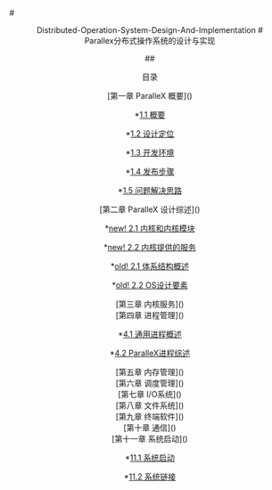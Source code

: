 #<center>Distributed-Operation-System-Design-And-Implementation</cenrte>
#<center>Parallex分布式操作系统的设计与实现</center>

##<center>目录</center>

<center>[第一章 ParalleX 概要]() </center>
        
  *[1.1 概要](./chap1/ParalleX_概要.md) 
  
  *[1.2 设计定位](./chap1/ParalleX_设计目标.md)
  
  *[1.3 开发环境](./chap1/ParalleX_开发环境.md)
  
  *[1.4 发布步骤](./chap1/ParalleX_发布步骤.md)
  
  *[1.5 问题解决思路](./chap1/ParalleX_研发思路.md)

<center>[第二章 ParalleX 设计综述]()</center>

  *[new! 2.1 内核和内核模块](./chap2/ParalleX内核与模块.md)
  
  *[new! 2.2 内核提供的服务](./chap2/ParalleX内核提供的服务.md)

  *[old! 2.1 体系结构概述](./chap2/3_1_体系结构概述.md)
  
  *[old! 2.2 OS设计要素 ](./chap2/3_2_OS设计要素与问题.md)
  

  
<center>[第三章 内核服务]()</center>


<center>[第四章 进程管理]()</center>

  *[4.1 通用进程概述](./chap4/4_1_进程概述.md)

  *[4.2 ParalleX进程综述](./chap4/ParalleX进程创建.md)


<center>[第五章 内存管理]()</center>


<center>[第六章 调度管理]()</center>


<center>[第七章 I/O系统]()</center>


<center>[第八章 文件系统]()</center>


<center>[第九章 终端软件]()</center>


<center>[第十章 通信]()</center>


<center>[第十一章 系统启动]()</center>


*[11.1 系统启动](./chap11/系统启动.md) 

*[11.2 系统链接](./chap11/系统链接.md)







